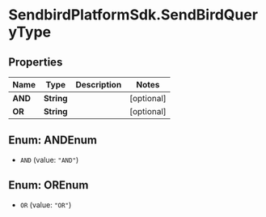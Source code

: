 # SendbirdPlatformSdk.SendBirdQueryType

## Properties

Name | Type | Description | Notes
------------ | ------------- | ------------- | -------------
**AND** | **String** |  | [optional] 
**OR** | **String** |  | [optional] 



## Enum: ANDEnum


* `AND` (value: `"AND"`)





## Enum: OREnum


* `OR` (value: `"OR"`)




